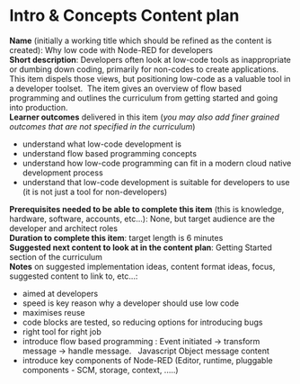# Intro & Concepts Content plan

**Name** (initially a working title which should be refined as the content is created): Why low code with Node-RED for developers  
**Short description**: Developers often look at low-code tools as inappropriate or dumbing down coding, primarily for non-codes to create applications.  This item dispels those views, but positioning low-code as a valuable tool in a developer toolset.  The item gives an overview of flow based programming and outlines the curriculum from getting started and going into production.  
**Learner outcomes** delivered in this item (*you may also add finer grained outcomes that are not specified in the curriculum*)

- understand what low-code development is
- understand flow based programming concepts
- understand how low-code programming can fit in a modern cloud native development process
- understand that low-code development is suitable for developers to use (it is not just a tool for non-developers)

**Prerequisites needed to be able to complete this item** (this is knowledge, hardware, software, accounts, etc...): None, but target audience are the developer and architect roles  
**Duration to complete this item**: target length is 6 minutes  
**Suggested next content to look at in the content plan**: Getting Started section of the curriculum  
**Notes** on suggested implementation ideas, content format ideas, focus, suggested content to link to, etc...:

- aimed at developers
- speed is key reason why a developer should use low code
- maximises reuse
- code blocks are tested, so reducing options for introducing bugs
- right tool for right job
- introduce flow based programming : Event initiated -> transform message -> handle message.   Javascript Object message content
- introduce key components of Node-RED (Editor, runtime, pluggable components - SCM, storage, context, .....)
